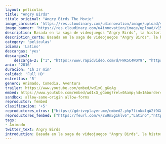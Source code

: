 ```yaml
---
layout: peliculas
title: "Angry Birds"
titulo_original: "Angry Birds The Movie"
image_carousel: 'https://res.cloudinary.com/u4innovation/image/upload/v1565148494/angryposter-min_oixxu7.jpg'
image_banner: 'https://res.cloudinary.com/u4innovation/image/upload/v1565148495/angrybirds-giant-yellow-slingshot-min_vdvpru.jpg'
description: Basada en la saga de videojuegos "Angry Birds", la historia se desarrolla en una isla poblada enteramente por aves felices que no vuelan... o casi enteramente. En este paraíso, Red, un pájaro con problemas de mal genio, el veloz Chuck y el volátil Bomb nunca han terminado de encajar. Pero, cuando la isla recibe la visita de unos misteriosos cerdos verdes, tendrán que ser estos insólitos marginados los que descubran qué traman esos cerdos.
description_corta: Basada en la saga de videojuegos "Angry Birds", la historia se desarrolla en una isla poblada enteramente por aves felices que no vuelan... o casi enteramente. En este paraíso, Red, un...
category: 'peliculas'
idioma: 'Latino'
descargas: 'yes'
descargas2:
    descarga-2: ["1", "https://www.rapidvideo.com/d/FWK5C4WOY9", "https://www.google.com/s2/favicons?domain=www.rapidvideo.com","RapidVideo","https://res.cloudinary.com/imbriitneysam/image/upload/v1541473684/mexico.png", "Latino", "Full HD"]
anio: '2016'
duracion: '1h 37 min'
calidad: 'Full HD'
estrellas: '5'
genero: Animado, Comedia, Aventura
trailer: https://www.youtube.com/embed/wd1xG_gGoAg
embed: https://www.youtube.com/embed/wd1xG_gGoAg?rel=0&amp;hd=1&border=0&wmode=opaque&enablejsapi=1&modestbranding=1&controls=1&showinfo=1
sandbox: allow-same-origin allow-forms
reproductor: fembed
clasificacion: '+5'
reproductores_otros: ["https://gdriveplayer.me/embed2.php?link=lqA2t9X8%252B3zr6jjcjmI9qQfYuCdpmS5hMCDIxdJ%252Bk96HpPKhFDSLYOMYKpyk4MXz09lkMLu8MSQWNAawG9X2lrVMMmtaMBIdbteiKuC23yq0Exbi47kHG4Rx3Y%252BE9nxncaJnUHg8Z%252B7y8ToRpdUeQ68pzsTJ4%252BaTlB5ih%252FhnAbVbX%252FFRjmovgclE7Xd8MNs0Q%253D","Latino","https://www.zembed.to/public/dist/asteroid.html?id=e0171117ca7029a0510d89453fb62ee6&title=The%20Angry%20Birds%20Movie","Latino","https://gdriveplayer.me/embed2.php?link=2sSei12tq9n%252BdVxfTX4hxg9AKidipg1Y6Bv7xllGVpO4gY%252FXeKzh7Z5xQqDYSvtJATY5X94QsmGdJRt6YUbep5dqXhr%252FBhMwkzahF66HyOsmmq%252Br2HSo0UlKnUJe9%252Bofr2eIO7S8b4KBK3AK6g%252FBiiZfz02J1UJsZfRXutQ1luAJGcL%252BiAXkDFRKBfN0FxQqX4uRNJhyhf%252FHJJzQpa8BdzEVL1OnvK2lr0%252B4gFdY8T6l5rPnEu6TZ3BNxyTl33x1xIf7TcH%252BTCKXUunmKnR8qa&button=no","Latino","https://movcloud.net/embed/ff-eeXXRK1Bn","Latino","https://mstream.press/36bitmsd3s1k","Latino"]
reproductores_fembed: ["https://feurl.com/v/2w9m5g1klv6","Latino","https://feurl.com/v/7yvw0m8-2xo","Latino"]
tags:
- Animado
twitter_text: Angry Birds
introduction: Basada en la saga de videojuegos "Angry Birds", la historia se desarrolla en una isla poblada enteramente por aves felices que no vuelan... o casi enteramente. En este paraíso, Red, un..
---
```












